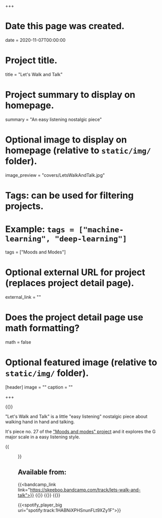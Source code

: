 +++
# Date this page was created.
date = 2020-11-07T00:00:00

# Project title.
title = "Let's Walk and Talk"

# Project summary to display on homepage.
summary = "An easy listening nostalgic piece"

# Optional image to display on homepage (relative to `static/img/` folder).
image_preview = "covers/LetsWalkAndTalk.jpg"

# Tags: can be used for filtering projects.
# Example: `tags = ["machine-learning", "deep-learning"]`
tags = ["Moods and Modes"]

# Optional external URL for project (replaces project detail page).
external_link = ""

# Does the project detail page use math formatting?
math = false

# Optional featured image (relative to `static/img/` folder).
[header]
image = ""
caption = ""

+++

{{<bandcamp title="Let's Walk and Talk" track="748445761" link="https://skeeboo.bandcamp.com/track/lets-walk-and-talk">}}

"Let's Walk and Talk" is a little "easy listening" nostalgic piece about walking hand in hand and talking.

It's piece no. 27 of the ["Moods and modes" project](/post/moods_and_modes) and it explores the G major scale in a easy listening style.

{{<figure src="/img/covers/LetsWalkAndTalk.jpg" width="320" link="https://distrokid.com/hyperfollow/skeeboo/lets-walk-and-talk" target="_blank">}}

## Available from:

{{<bandcamp_link link="https://skeeboo.bandcamp.com/track/lets-walk-and-talk">}}
{{<spotify link="http://spoti.fi/3cIoECg">}}
{{<itunes link="https://music.apple.com/us/album/lets-walk-and-talk-single/1549440705">}}
{{<globe link="https://song.link/pzb4bxh7dfrms">}}

{{<spotify_player_big uri="spotify:track:1HABNiXPHSnunFLt9XZy1F">}}
